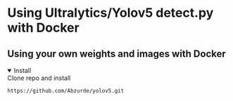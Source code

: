 # Using Ultralytics/Yolov5 detect.py with Docker
## Using your own weights and images with Docker

<details open>
<summary>Install</summary>
Clone repo and install
  

```bash
https://github.com/Abzurde/yolov5.git
```
  
